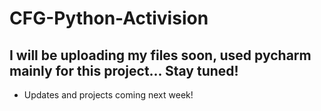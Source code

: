 # CFG-Python-Activision

## I will be uploading my files soon, used pycharm mainly for this project... Stay tuned!
- Updates and projects coming next week!
